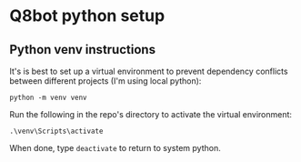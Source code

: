 # Q8bot python setup


<!-- ## Setup Instruction
Install dynamixel_sdk for python following this [instruction](https://emanual.robotis.com/docs/en/software/dynamixel/dynamixel_sdk/library_setup/python_windows/#python-windows)

For me, I set up dynamixel_sdk AFTER activating the venv of this project to make sure the library only applies here. -->

## Python venv instructions

It's is best to set up a virtual environment to prevent dependency conflicts between different projects (I'm using local python):

```python -m venv venv```

Run the following in the repo's directory to activate the virtual environment:

```.\venv\Scripts\activate```

When done, type ```deactivate``` to return to system python.

